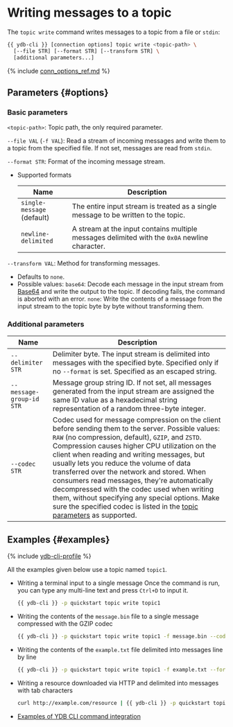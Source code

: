 # Writing messages to a topic

The `topic write` command writes messages to a topic from a file or `stdin`:

```bash
{{ ydb-cli }} [connection options] topic write <topic-path> \
  [--file STR] [--format STR] [--transform STR] \
  [additional parameters...]
```

{% include [conn_options_ref.md](commands/_includes/conn_options_ref.md) %}

## Parameters {#options}

### Basic parameters

`<topic-path>`: Topic path, the only required parameter.

`--file VAL` (`-f VAL`): Read a stream of incoming messages and write them to a topic from the specified file. If not set, messages are read from `stdin`.

`--format STR`: Format of the incoming message stream.
* Supported formats

   | Name | Description |
   ---|---
   | `single-message`<br>(default) | The entire input stream is treated as a single message to be written to the topic. |
   | `newline-delimited` | A stream at the input contains multiple messages delimited with the `0x0A` newline character. |

`--transform VAL`: Method for transforming messages.

- Defaults to `none`.
- Possible values:
   `base64`: Decode each message in the input stream from [Base64](https://ru.wikipedia.org/wiki/Base64) and write the output to the topic. If decoding fails, the command is aborted with an error.
   `none`: Write the contents of a message from the input stream to the topic byte by byte without transforming them.

### Additional parameters

| Name | Description |
---|---
| `--delimiter STR` | Delimiter byte. The input stream is delimited into messages with the specified byte. Specified only if no `--format` is set. Specified as an escaped string. |
| `--message-group-id STR` | Message group string ID. If not set, all messages generated from the input stream are assigned the same ID value as a hexadecimal string representation of a random three-byte integer. |
| `--codec STR` | Codec used for message compression on the client before sending them to the server. Possible values: `RAW` (no compression, default), `GZIP`, and `ZSTD`. Compression causes higher CPU utilization on the client when reading and writing messages, but usually lets you reduce the volume of data transferred over the network and stored. When consumers read messages, they're automatically decompressed with the codec used when writing them, without specifying any special options. Make sure the specified codec is listed in the [topic parameters](topic-create.md#create-options) as supported. |

## Examples {#examples}

{% include [ydb-cli-profile](../../_includes/ydb-cli-profile.md) %}

All the examples given below use a topic named `topic1`.

* Writing a terminal input to a single message Once the command is run, you can type any multi-line text and press `Ctrl+D` to input it.
   ```bash
   {{ ydb-cli }} -p quickstart topic write topic1
   ```

* Writing the contents of the `message.bin` file to a single message compressed with the GZIP codec
   ```bash
   {{ ydb-cli }} -p quickstart topic write topic1 -f message.bin --codec GZIP
   ```

* Writing the contents of the `example.txt` file delimited into messages line by line
   ```bash
   {{ ydb-cli }} -p quickstart topic write topic1 -f example.txt --format newline-delimited
   ```

* Writing a resource downloaded via HTTP and delimited into messages with tab characters
   ```bash
   curl http://example.com/resource | {{ ydb-cli }} -p quickstart topic write topic1 --delimiter "\t"
   ```

* [Examples of YDB CLI command integration](topic-pipeline.md)
